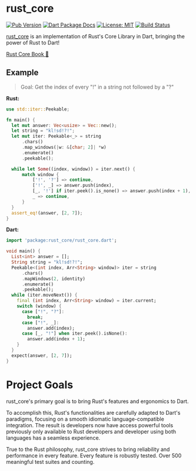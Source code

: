 # rust_core

[![Pub Version](https://img.shields.io/pub/v/rust_core.svg)](https://pub.dev/packages/rust_core)
[![Dart Package Docs](https://img.shields.io/badge/documentation-pub.dev-blue.svg)](https://pub.dev/documentation/rust_core/latest/)
[![License: MIT](https://img.shields.io/badge/license-MIT-purple.svg)](https://opensource.org/licenses/MIT)
[![Build Status](https://github.com/mcmah309/rust_core/actions/workflows/test.yml/badge.svg)](https://github.com/mcmah309/rust_core/actions)

[rust_core](https://github.com/mcmah309/rust_core) is an implementation of Rust's Core Library in Dart, bringing the power of Rust to Dart!

[Rust Core Book 📖](https://mcmah309.github.io/rust_core)

## Example
> Goal: Get the index of every "!" in a string not followed by a "?"

**Rust:**
```rust
use std::iter::Peekable;

fn main() {
  let mut answer: Vec<usize> = Vec::new();
  let string = "kl!sd!?!";
  let mut iter: Peekable<_> = string
      .chars()
      .map_windows(|w: &[char; 2]| *w)
      .enumerate()
      .peekable();

  while let Some((index, window)) = iter.next() {
      match window {
          ['!', '?'] => continue,
          ['!', _] => answer.push(index),
          [_, '!'] if iter.peek().is_none() => answer.push(index + 1),
          _ => continue,
      }
  }
  assert_eq!(answer, [2, 7]);
}
```
**Dart:**
```dart
import 'package:rust_core/rust_core.dart';

void main() {
  List<int> answer = [];
  String string = "kl!sd!?!";
  Peekable<(int index, Arr<String> window)> iter = string
      .chars()
      .mapWindows(2, identity)
      .enumerate()
      .peekable();
  while (iter.moveNext()) {
    final (int index, Arr<String> window) = iter.current;
    switch (window) {
      case ["!", "?"]:
        break;
      case ["!", _]:
        answer.add(index);
      case [_, "!"] when iter.peek().isNone():
        answer.add(index + 1);
    }
  }
  expect(answer, [2, 7]);
}
```

# Project Goals

rust_core's primary goal is to bring Rust's features and ergonomics to Dart.

To accomplish this, Rust's functionalities are carefully adapted to Dart's paradigms, focusing on a smooth idiomatic language-compatible integration.
The result is developers now have access powerful tools previously only available to Rust developers and developer using
both languages has a seamless experience.

True to the Rust philosophy, rust_core strives to bring reliability and performance in every feature. Every feature is robustly tested. Over 500 meaningful test suites and counting.